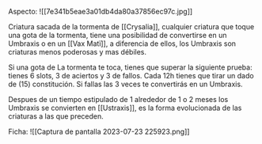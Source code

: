 Aspecto:
	![[7e341b5eae3a01db4da80a37856ec97c.jpg]]

Criatura sacada de la tormenta de [[Crysalia]], cualquier criatura que toque una gota de la tormenta, tiene una posibilidad de convertirse en un Umbraxis o en un [[Vax Matï]], a diferencia de ellos, los Umbraxis son criaturas menos poderosas y mas débiles.

Si una gota de La tormenta te toca, tienes que superar la siguiente prueba:
tienes 6 slots, 3 de aciertos y 3 de fallos. Cada 12h tienes que tirar un dado de (15) constitución. Si fallas las 3 veces te convertirás en un Umbraxis.

Despues de un tiempo estipulado de 1 alrededor de 1 o 2 meses los Umbraxis se convierten en [[Ustraxis]], es la forma evolucionada de las criaturas a las que preceden.

Ficha:
	![[Captura de pantalla 2023-07-23 225923.png]]

